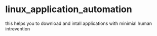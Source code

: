 # linux_application_automation
this helps you to download and intall applications with minimial human intrevention
